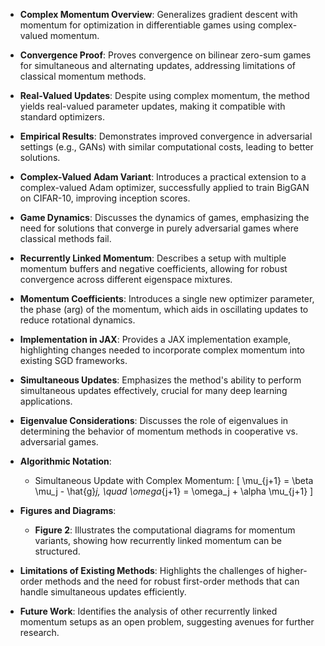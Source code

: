 - **Complex Momentum Overview**: Generalizes gradient descent with momentum for optimization in differentiable games using complex-valued momentum.
  
- **Convergence Proof**: Proves convergence on bilinear zero-sum games for simultaneous and alternating updates, addressing limitations of classical momentum methods.

- **Real-Valued Updates**: Despite using complex momentum, the method yields real-valued parameter updates, making it compatible with standard optimizers.

- **Empirical Results**: Demonstrates improved convergence in adversarial settings (e.g., GANs) with similar computational costs, leading to better solutions.

- **Complex-Valued Adam Variant**: Introduces a practical extension to a complex-valued Adam optimizer, successfully applied to train BigGAN on CIFAR-10, improving inception scores.

- **Game Dynamics**: Discusses the dynamics of games, emphasizing the need for solutions that converge in purely adversarial games where classical methods fail.

- **Recurrently Linked Momentum**: Describes a setup with multiple momentum buffers and negative coefficients, allowing for robust convergence across different eigenspace mixtures.

- **Momentum Coefficients**: Introduces a single new optimizer parameter, the phase (arg) of the momentum, which aids in oscillating updates to reduce rotational dynamics.

- **Implementation in JAX**: Provides a JAX implementation example, highlighting changes needed to incorporate complex momentum into existing SGD frameworks.

- **Simultaneous Updates**: Emphasizes the method's ability to perform simultaneous updates effectively, crucial for many deep learning applications.

- **Eigenvalue Considerations**: Discusses the role of eigenvalues in determining the behavior of momentum methods in cooperative vs. adversarial games.

- **Algorithmic Notation**:
  - Simultaneous Update with Complex Momentum:
    \[
    \mu_{j+1} = \beta \mu_j - \hat{g}_j, \quad \omega_{j+1} = \omega_j + \alpha \mu_{j+1}
    \]
  
- **Figures and Diagrams**: 
  - **Figure 2**: Illustrates the computational diagrams for momentum variants, showing how recurrently linked momentum can be structured.
  
- **Limitations of Existing Methods**: Highlights the challenges of higher-order methods and the need for robust first-order methods that can handle simultaneous updates efficiently.

- **Future Work**: Identifies the analysis of other recurrently linked momentum setups as an open problem, suggesting avenues for further research.